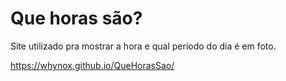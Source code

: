 # Que horas são?

Site utilizado pra mostrar a hora e qual período do dia é em foto.

https://whynox.github.io/QueHorasSao/
